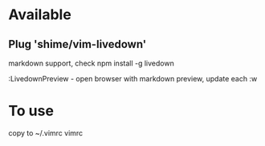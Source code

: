 # Available
## Plug 'shime/vim-livedown'
markdown support, check npm install -g livedown

:LivedownPreview - open browser with markdown preview, update each :w

# To use
copy to ~/.vimrc vimrc
